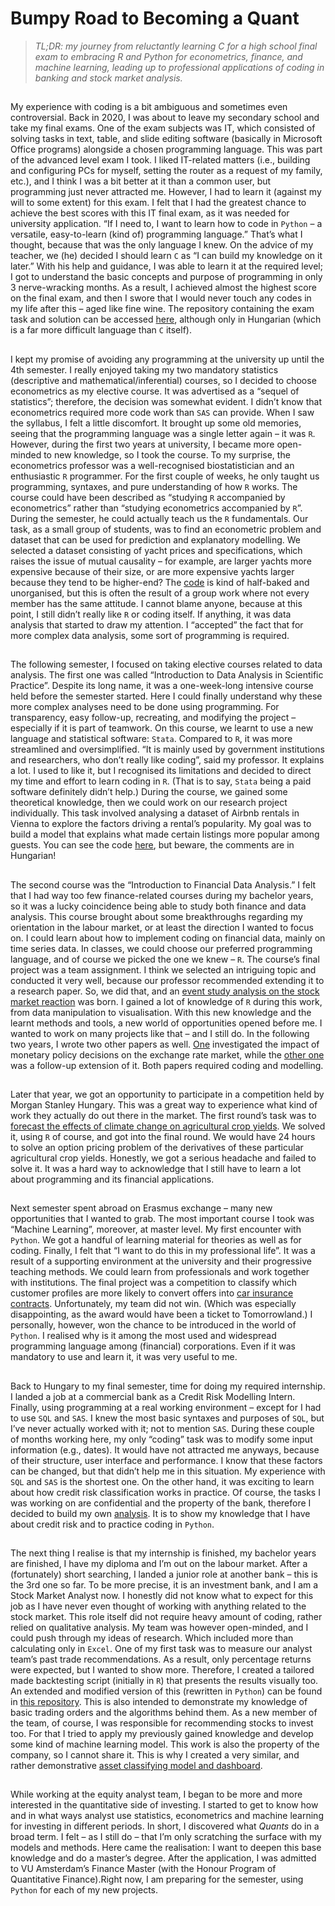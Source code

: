 # Bumpy Road to Becoming a Quant

> *TL;DR: my journey from reluctantly learning C for a high school final exam to embracing R and Python for econometrics, finance, and machine learning, leading up to professional applications of coding in banking and stock market analysis.*

##
My experience with coding is a bit ambiguous and sometimes even controversial. Back in 2020, I was about to leave my secondary school and take my final exams. One of the exam subjects was IT, which consisted of solving tasks in text, table, and slide editing software (basically in Microsoft Office programs) alongside a chosen programming language. This was part of the advanced level exam I took. I liked IT-related matters (i.e., building and configuring PCs for myself, setting the router as a request of my family, etc.), and I think I was a bit better at it than a common user, but programming just never attracted me. However, I had to learn it (against my will to some extent) for this exam. I felt that I had the greatest chance to achieve the best scores with this IT final exam, as it was needed for university application. “If I need to, I want to learn how to code in `Python` – a versatile, easy-to-learn (kind of) programming language.” That’s what I thought, because that was the only language I knew. On the advice of my teacher, we (he) decided I should learn `C` as “I can build my knowledge on it later.” With his help and guidance, I was able to learn it at the required level; I got to understand the basic concepts and purpose of programming in only 3 nerve-wracking months. As a result, I achieved almost the highest score on the final exam, and then I swore that I would never touch any codes in my life after this – aged like fine wine. The repository containing the exam task and solution can be accessed [here](https://github.com/Milanpeter-77/Coursework-Exam-Task-Meteorology), although only in Hungarian (which is a far more difficult language than `C` itself).

##
I kept my promise of avoiding any programming at the university up until the 4th semester. I really enjoyed taking my two mandatory statistics (descriptive and mathematical/inferential) courses, so I decided to choose econometrics as my elective course. It was advertised as a “sequel of statistics”; therefore, the decision was somewhat evident. I didn’t know that econometrics required more code work than `SAS` can provide. When I saw the syllabus, I felt a little discomfort. It brought up some old memories, seeing that the programming language was a single letter again – it was `R`. However, during the first two years at university, I became more open-minded to new knowledge, so I took the course. To my surprise, the econometrics professor was a well-recognised biostatistician and an enthusiastic `R` programmer. For the first couple of weeks, he only taught us programming, syntaxes, and pure understanding of how `R` works. The course could have been described as “studying `R` accompanied by econometrics” rather than “studying econometrics accompanied by `R`”. During the semester, he could actually teach us the `R` fundamentals. Our task, as a small group of students, was to find an econometric problem and dataset that can be used for prediction and explanatory modelling. We selected a dataset consisting of yacht prices and specifications, which raises the issue of mutual causality – for example, are larger yachts more expensive because of their size, or are more expensive yachts larger because they tend to be higher-end? The [code](https://github.com/Milanpeter-77/Coursework-Yacht-Pricing) is kind of half-baked and unorganised, but this is often the result of a group work where not every member has the same attitude. I cannot blame anyone, because at this point, I still didn’t really like `R` or coding itself. If anything, it was data analysis that started to draw my attention. I “accepted” the fact that for more complex data analysis, some sort of programming is required.

##
The following semester, I focused on taking elective courses related to data analysis. The first one was called “Introduction to Data Analysis in Scientific Practice”. Despite its long name, it was a one-week-long intensive course held before the semester started. Here I could finally understand why these more complex analyses need to be done using programming. For transparency, easy follow-up, recreating, and modifying the project – especially if it is part of teamwork. On this course, we learnt to use a new language and statistical software: `Stata`. Compared to `R`, it was more streamlined and oversimplified. “It is mainly used by government institutions and researchers, who don’t really like coding”, said my professor. It explains a lot. I used to like it, but I recognised its limitations and decided to direct my time and effort to learn coding in `R`. (That is to say, `Stata` being a paid software definitely didn’t help.) During the course, we gained some theoretical knowledge, then we could work on our research project individually. This task involved analysing a dataset of Airbnb rentals in Vienna to explore the factors driving a rental’s popularity. My goal was to build a model that explains what made certain listings more popular among guests. You can see the code [here](https://github.com/Milanpeter-77/Coursework-Vienna-Airbnb), but beware, the comments are in Hungarian!

##
The second course was the “Introduction to Financial Data Analysis.” I felt that I had way too few finance-related courses during my bachelor years, so it was a lucky coincidence being able to study both finance and data analysis. This course brought about some breakthroughs regarding my orientation in the labour market, or at least the direction I wanted to focus on. I could learn about how to implement coding on financial data, mainly on time series data. In classes, we could choose our preferred programming language, and of course we picked the one we knew – `R`. The course’s final project was a team assignment. I think we selected an intriguing topic and conducted it very well, because our professor recommended extending it to a research paper. So, we did that, and an [event study analysis on the stock market reaction](https://github.com/Milanpeter-77/Research-Mass-Layoffs-Event-Study) was born. I gained a lot of knowledge of `R` during this work, from data manipulation to visualisation. With this new knowledge and the learnt methods and tools, a new world of opportunities opened before me. I wanted to work on many projects like that – and I still do. In the following two years, I wrote two other papers as well. [One](https://github.com/Milanpeter-77/Research-Monetary-Policy) investigated the impact of monetary policy decisions on the exchange rate market, while the [other one](https://github.com/Milanpeter-77/Research-Foreign-Exchange-Market) was a follow-up extension of it. Both papers required coding and modelling.

##
Later that year, we got an opportunity to participate in a competition held by Morgan Stanley Hungary. This was a great way to experience what kind of work they actually do out there in the market. The first round’s task was to [forecast the effects of climate change on agricultural crop yields](https://github.com/Milanpeter-77/Competition-Morgan-Stanley-Quant-Challenge). We solved it, using `R` of course, and got into the final round. We would have 24 hours to solve an option pricing problem of the derivatives of these particular agricultural crop yields. Honestly, we got a serious headache and failed to solve it. It was a hard way to acknowledge that I still have to learn a lot about programming and its financial applications.

##
Next semester spent abroad on Erasmus exchange – many new opportunities that I wanted to grab. The most important course I took was “Machine Learning”, moreover, at master level. My first encounter with `Python`. We got a handful of learning material for theories as well as for coding. Finally, I felt that “I want to do this in my professional life”. It was a result of a supporting environment at the university and their progressive teaching methods. We could learn from professionals and work together with institutions. The final project was a competition to classify which customer profiles are more likely to convert offers into [car insurance contracts](https://github.com/Milanpeter-77/Competition-AXA-Data-Science-Challenge). Unfortunately, my team did not win. (Which was especially disappointing, as the award would have been a ticket to Tomorrowland.) I personally, however, won the chance to be introduced in the world of `Python`. I realised why is it among the most used and widespread programming language among (financial) corporations. Even if it was mandatory to use and learn it, it was very useful to me.

##
Back to Hungary to my final semester, time for doing my required internship. I landed a job at a commercial bank as a Credit Risk Modelling Intern. Finally, using programming at a real working environment – except for I had to use `SQL` and `SAS`. I knew the most basic syntaxes and purposes of `SQL`, but I’ve never actually worked with it; not to mention `SAS`. During these couple of months working here, my only “coding” task was to modify some input information (e.g., dates). It would have not attracted me anyways, because of their structure, user interface and performance. I know that these factors can be changed, but that didn’t help me in this situation. My experience with `SQL` and `SAS` is the shortest one. On the other hand, it was exciting to learn about how credit risk classification works in practice. Of course, the tasks I was working on are confidential and the property of the bank, therefore I decided to build my own [analysis](https://github.com/Milanpeter-77/Project-Credit-Risk-Analysis). It is to show my knowledge that I have about credit risk and to practice coding in `Python`.

##
The next thing I realise is that my internship is finished, my bachelor years are finished, I have my diploma and I’m out on the labour market. After a (fortunately) short searching, I landed a junior role at another bank – this is the 3rd one so far. To be more precise, it is an investment bank, and I am a Stock Market Analyst now. I honestly did not know what to expect for this job as I have never even thought of working with anything related to the stock market. This role itself did not require heavy amount of coding, rather relied on qualitative analysis. My team was however open-minded, and I could push through my ideas of research. Which included more than calculating only in `Excel`. One of my first task was to measure our analyst team’s past trade recommendations. As a result, only percentage returns were expected, but I wanted to show more. Therefore, I created a tailored made backtesting script (initially in `R`) that presents the results visually too. An extended and modified version of this (rewritten in `Python`) can be found in [this repository](https://github.com/Milanpeter-77/Project-Trade-Recommendation-Backtesting-System). This is also intended to demonstrate my knowledge of basic trading orders and the algorithms behind them. As a new member of the team, of course, I was responsible for recommending stocks to invest too. For that I tried to apply my previously gained knowledge and develop some kind of machine learning model. This work is also the property of the company, so I cannot share it. This is why I created a very similar, and rather demonstrative [asset classifying model and dashboard](https://github.com/Milanpeter-77/Project-Asset-Classification-Dashboard).

##
While working at the equity analyst team, I began to be more and more interested in the quantitative side of investing. I started to get to know how and in what ways analyst use statistics, econometrics and machine learning for investing in different periods. In short, I discovered what *Quants* do in a broad term. I felt – as I still do – that I’m only scratching the surface with my models and methods. Here came the realisation: I want to deepen this base knowledge and do a master’s degree. After the application, I was admitted to VU Amsterdam’s Finance Master (with the Honour Program of Quantitative Finance).Right now, I am preparing for the semester, using `Python` for each of my new projects.
